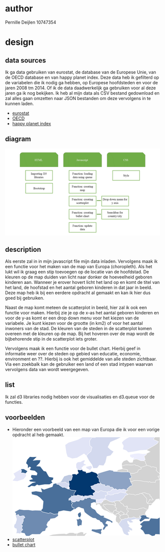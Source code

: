 # author

Pernille Deijlen
10747354

# design

## data sources
Ik ga data gebruiken van eurostat, de database van de Europese Unie, van de OECD database en van happy planet index. Deze data heb ik gefilterd op de variabelen die ik nodig ga hebben, op Europese hoofdsteden en voor de jaren 2008 tm 2014. Of ik de data daadwerkelijk ga gebruiken voor al deze jaren ga ik nog bekijken. Ik heb al mijn data als CSV bestand gedownload en zal alles gaan omzetten naar JSON bestanden om deze vervolgens in te kunnen laden.
-	[eurostat](http://ec.europa.eu/eurostat/data/database)
-	[OECD](https://data.oecd.org/)
-	[happy planet index](http://happyplanetindex.org/countries)

## diagram
![diagram](doc/diagram.PNG)

## description
Als eerste zal in in mijn javascript file mijn data inladen. Vervolgens maak ik een functie voor het maken van de map van Europa (choropleth). Als het lukt wil ik graag een stip toevoegen op de locatie van de hoofdstad. De kleuren op de map duiden van licht naar donker de hoeveelheid geboren kinderen aan. Wanneer je erover hovert licht het land op en komt de titel van het land, de hoofstad en het aantal geboren kinderen in dat jaar in beeld. Deze map heb ik bij een eerdere opdracht al gemaakt en kan ik hier dus goed bij gebruiken.

Naast de map komt meteen de scatterplot in beeld, hier zal ik ook een functie voor maken. Hierbij zie je op de x-as het aantal geboren kinderen en voor de y-as komt er een drop down menu voor het kiezen van de variabele. Je kunt kiezen voor de grootte (in km2) of voor het aantal inwoners van de stad. De kleuren van de steden in de scatterplot komen overeen met de kleuren op de map. Bij het hoveren over de map wordt de bijbehorende stip in de scatterplot iets groter.

Vervolgens maak ik een functie voor de bullet chart. Hierbij geef in informatie weer over de steden op gebied van educatie, economie, environment en ??. Hierbij is ook het gemiddelde van alle steden zichtbaar. Via een zoekbalk kan de gebruiker een land of een stad intypen waarvan vervolgens data van wordt weergegeven.

## list
Ik zal d3 libraries nodig hebben voor de visualisaties en d3.queue voor de functies.

## voorbeelden
-	Hieronder een voorbeeld van een map van Europa die ik voor een vorige opdracht al heb gemaakt.
![map van Europe](doc/mapeurope.png)
-	[scatterplot](http://bl.ocks.org/weiglemc/6185069)
-	[bullet chart](https://bl.ocks.org/mbostock/4061961)

